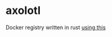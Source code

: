 # axolotl
Docker registry written in rust
[using this](https://octopus.com/blog/custom-docker-registry)
